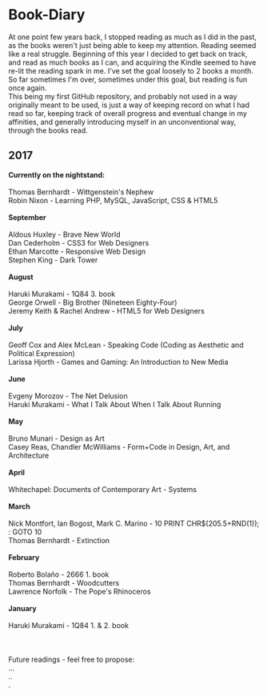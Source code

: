 # Book-Diary
At one point few years back, I stopped reading as much as I did in the past, as the books weren't just being able to keep my attention. Reading seemed like a real struggle. Beginning of this year I decided to get back on track, and read as much books as I can, and acquiring the Kindle seemed to have re-lit the reading spark in me. I've set the goal loosely to 2 books a month. So far sometimes I'm over, sometimes under this goal, but reading is fun once again.<br> 
This being my first GitHub repository, and probably not used in a way originally meant to be used, is just a way of keeping record on what I had read so far, keeping track of overall progress and eventual change in my affinities, and generally introducing myself in an unconventional way, through the books read.

## 2017
**Currently on the nightstand:**<br>
<br>
Thomas Bernhardt - Wittgenstein's Nephew<br>
Robin Nixon - Learning PHP, MySQL, JavaScript, CSS & HTML5<br>
<br>
**September**<br>
<br>
Aldous Huxley - Brave New World<br>
Dan Cederholm - CSS3 for Web Designers<br>
Ethan Marcotte - Responsive Web Design<br>
Stephen King - Dark Tower<br>
<br>
**August**<br>
<br>
Haruki Murakami - 1Q84 3. book<br>
George Orwell - Big Brother (Nineteen Eighty-Four)<br>
Jeremy Keith & Rachel Andrew - HTML5 for Web Designers<br>
<br>
**July**<br>
<br>
Geoff Cox and Alex McLean - Speaking Code (Coding as Aesthetic and Political Expression)<br>
Larissa Hjorth - Games and Gaming: An Introduction to New Media<br>
<br>
**June**<br>
<br>
Evgeny Morozov - The Net Delusion<br>
Haruki Murakami - What I Talk About When I Talk About Running<br>
<br>
**May**<br>
<br>
Bruno Munari - Design as Art<br>
Casey Reas, Chandler McWilliams - Form+Code in Design, Art, and Architecture<br>
<br>
**April**<br>
<br>
Whitechapel: Documents of Contemporary Art - Systems<br>
<br>
**March**<br>
<br>
Nick Montfort, Ian Bogost, Mark C. Marino - 10 PRINT CHR$(205.5+RND(1)); : GOTO 10<br>
Thomas Bernhardt - Extinction<br>
<br>
**February**<br>
<br>
Roberto Bolaño - 2666 1. book<br>
Thomas Bernhardt - Woodcutters<br>
Lawrence Norfolk - The Pope's Rhinoceros<br>
<br>
**January**<br>
<br>
Haruki Murakami - 1Q84 1. & 2. book<br>
<br>
<br>
<br>
Future readings - feel free to propose:<br>
...<br>
..<br>
.<br>
